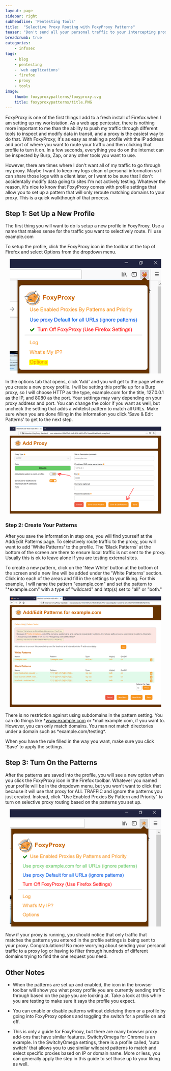 ```yaml
---
layout: page
sidebar: right
subheadline: 'Pentesting Tools'
title:  "Selective Proxy Routing with FoxyProxy Patterns"
teaser: "Don't send all your personal traffic to your intercepting proxy when you are testing a web app.  Use patterns to choose what gets logged."
breadcrumb: true
categories:
    - infosec
tags:
    - blog
    - pentesting
    - 'web applications'
    - firefox
    - proxy
    - tools
image:
    thumb: foxyproxypatterns/foxyproxy.svg
    title: foxyproxypatterns/title.PNG
---
```

FoxyProxy is one of the first things I add to a fresh install of Firefox when I am setting up my workstation.  As a web app pentester, there is nothing more important to me than the ability to push my traffic through different tools to inspect and modify data in transit, and a proxy is the easiest way to do that.  With FoxyProxy, it's as easy as making a profile with the IP address and port of where you want to route your traffic and then clicking that profile to turn it on.  In a few seconds, everything you do on the internet can be inspected by Burp, Zap, or any other tools you want to use.

However, there are times where I don't want all of my traffic to go through my proxy.  Maybe I want to keep my logs clean of personal information so I can share those logs with a client later, or I want to be sure that I don't accidentally modify data going to sites I'm not actively testing.  Whatever the reason, it's nice to know that FoxyProxy comes with profile settings that allow you to set up a pattern that will only reroute matching domains to your proxy.  This is a quick walkthough of that process.

## Step 1: Set Up a New Profile
The first thing you will want to do is setup a new profile in FoxyProxy.  Use a name that makes sense for the traffic you want to selectively route.  I'll use example.com

To setup the profile, click the FoxyProxy icon in the toolbar at the top of Firefox and select Options from the dropdown menu.  

<figure style="text-align:center; margin:1em"> <img src="/images/foxyproxypatterns/options.PNG" alt="options"><figcaption style="font-size:small"></figcaption></figure>

In the options tab that opens, click 'Add' and you will get to the page where you create a new proxy profile.  I will be setting this profile up for a Burp proxy, so I will choose HTTP as the type, example.com for the title, 127.0.0.1 as the IP, and 8080 as the port.  Your settings may vary depending on your proxy address and port.  You can change the color if you want as well, but uncheck the setting that adds a whitelist pattern to match all URLs.  Make sure when you are done filling in the information you click 'Save & Edit Patterns' to get to the next step.

<figure style="text-align:center; margin:1em"> <img src="/images/foxyproxypatterns/add.PNG" alt="add"><figcaption style="font-size:small"></figcaption></figure>

### Step 2: Create Your Patterns

After you save the information in step one, you will find yourself at the Add/Edit Patterns page.  To selectively route traffic to the proxy, you will want to add 'White Patterns' to the profile.  The 'Black Patterns' at the bottom of the screen are there to ensure local traffic is not sent to the proxy.  Usually this is ok to leave alone if you are testing external sites.

To create a new pattern, click on the 'New White' button at the bottom of the screen and a new line will be added under the 'White Patterns' section.  Click into each of the areas and fill in the settings to your liking.  For this example, I will name the pattern "example.com" and set the pattern to "\*example.com" with a type of "wildcard" and http(s) set to "all" or "both."

<figure style="text-align:center; margin:1em"> <img src="/images/foxyproxypatterns/patterns.PNG" alt="set up patterns"><figcaption style="font-size:small"></figcaption></figure>

There is no restriction against using subdomains in the pattern setting.  You can do things like \*www.example.com or \*mail.example.com, if you want to.  However, you can only match domains.  You man not match directories under a domain such as \*example.com/testing*.

When you have the rule filled in the way you want, make sure you click 'Save' to apply the settings.

## Step 3: Turn On the Patterns
After the patterns are saved into the profile, you will see a new option when you click the FoxyProxy icon in the Firefox toolbar.  Whatever you named your profile will be in the dropdown menu, but you won't want to click that because it will use that proxy for ALL TRAFFIC and ignore the patterns you just created.  Instead, click "Use Enabled Proxies By Pattern and Priority" to turn on selective proxy routing based on the patterns you set up.  

<figure style="text-align:center; margin:1em"> <img src="/images/foxyproxypatterns/use.PNG" alt="turn on patterns"><figcaption style="font-size:small"></figcaption></figure>

Now if your proxy is running, you should notice that only traffic that matches the patterns you entered in the profile settings is being sent to your proxy.  Congratulations!  No more worrying about sending your personal traffic to a proxy log or having to filter through hundreds of different domains trying to find the one request you need.

## Other Notes
* When the patterns are set up and enabled, the icon in the browser toolbar will show you what proxy profile you are currently sending traffic through based on the page you are looking at.  Take a look at this while you are testing to make sure it says the profile you expect.

* You can enable or disable patterns without deleteing them or a profile by going into FoxyProxy options and toggling the switch for a profile on and off.

* This is only a guide for FoxyProxy, but there are many browser proxy add-ons that have similar features.  SwitchyOmega for Chrome is an example.  In the SwitchyOmega settings, there is a profile called, 'auto switch' that allows you to use similar wildcard patterns to match and select specific proxies based on IP or domain name.  More or less, you can generally apply the step in this guide to set those up to your liking as well.
